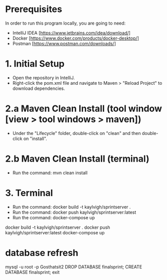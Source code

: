 # Prerequisites

In order to run this program locally, you are going to need:
- IntelliJ IDEA [https://www.jetbrains.com/idea/download/]
- Docker [https://www.docker.com/products/docker-desktop/]
- Postman [https://www.postman.com/downloads/]

# 1. Initial Setup

- Open the repository in IntelliJ.
- Right-click the pom.xml file and navigate to Maven > "Reload Project" to download dependencies.

# 2.a Maven Clean Install (tool window [view > tool windows > maven])

- Under the "Lifecycle" folder, double-click on "clean" and then double-click on "install".

# 2.b Maven Clean Install (terminal)

- Run the command: mvn clean install

# 3. Terminal

- Run the command: docker build -t kaylvigh/sprintserver .
- Run the command: docker push kaylvigh/sprintserver:latest
- Run the command: docker-compose up

docker build -t kaylvigh/sprintserver .
docker push kaylvigh/sprintserver:latest
docker-compose up
 
# database refresh

mysql -u root -p
Gosthatsit2
DROP DATABASE finalsprint;
CREATE DATABASE finalsprint;
exit
